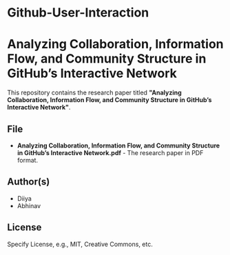 # Github-User-Interaction

# Analyzing Collaboration, Information Flow, and Community Structure in GitHub’s Interactive Network

This repository contains the research paper titled **"Analyzing Collaboration, Information Flow, and Community Structure in GitHub’s Interactive Network"**.

## File
- **Analyzing Collaboration, Information Flow, and Community Structure in GitHub’s Interactive Network.pdf** - The research paper in PDF format.

## Author(s)
- Diiya
- Abhinav

## License
Specify License, e.g., MIT, Creative Commons, etc.
